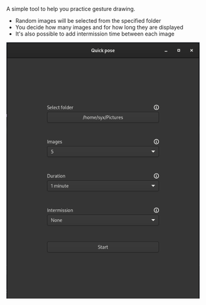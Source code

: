 A simple tool to help you practice gesture drawing.

* Random images will be selected from the specified folder
* You decide how many images and for how long they are displayed
* It's also possible to add intermission time between each image

![Settings screenshot](./screenshot.png)